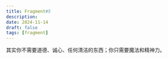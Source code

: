 ```yaml
---
title: Fragment#5
description: 
date: 2024-11-14
draft: false
tags: [fragment] 
---
```

其实你不需要道德、诚心、任何清洁的东西；你只需要魔法和精神力。

